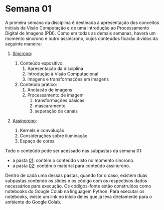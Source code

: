 # Semana 01

A primeira semana da disciplina é destinada à apresentação dos conceitos iniciais da Visão Computação e de uma introdução ao Processamento Digital de Imagens (PDI). Como em todas as demais semanas, haverá um momento síncrono e outro assíncrono, cujos conteúdos ficarão dividos da seguinte maneira:
1. [Síncrono](01/):
    1. Conteúdo expositivo:
        1. Apresentação da disciplina
        2. Introdução à Visão Computacional
        3. Imagens e transformações em imagens
    2. Conteúdo prático:
        1. Anotacão de imagens
        2. Processamento de imagem
            1. transformações básicas
            2. mascaramento
            3. separação de canais
        
2. [Assíncrono](02/):
    1. Kernels e convolução
    2. Considerações sobre iluminação
    3. Espaço de cores

Todo o conteúdo pode ser acessado nas subpastas da semana 01:
- a pasta [01](01/): contém o conteúdo visto no momento síncrono.
- a pasta [02](02/): contém o material para conteúdo assíncrono.

Dentro de cada uma dessas pastas, quando for o caso, existem duas subpastas contendo os slides e os código com os respectivos dados necessários para execução. Os códigos-fonte estão construídos como notebooks do Google Colab na linguagem Python. Para executar os notebooks, existe um link no início deles que já leva diretamente para o ambiente do Google Colab.
